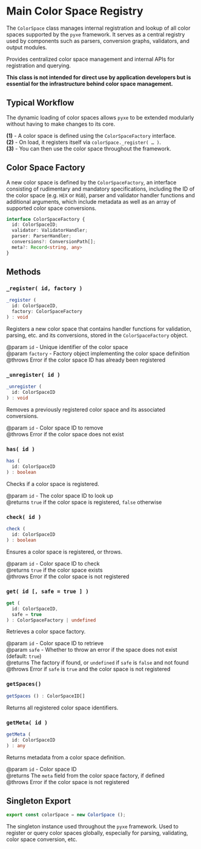 # Main Color Space Registry

The `ColorSpace` class manages internal registration and lookup of all color spaces supported by the `pyxe` framework. It serves as a central registry used by components such as parsers, conversion graphs, validators, and output modules.

Provides centralized color space management and internal APIs for registration and querying.

**This class is not intended for direct use by application developers but is essential for the infrastructure behind color space management.**

## Typical Workflow

The dynamic loading of color spaces allows `pyxe` to be extended modularly without having to make changes to its core.

**(1)** - A color space is defined using the `ColorSpaceFactory` interface.  
**(2)** - On load, it registers itself via `colorSpace._register( … )`.  
**(3)** - You can then use the color space throughout the framework.

## Color Space Factory

A new color space is defined by the `ColorSpaceFactory`, an interface consisting of rudimentary and mandatory specifications, including the ID of the color space (e.g. `HEX` or `RGB`), parser and validator handler functions and additional arguments, which include metadata as well as an array of supported color space conversions.

```ts
interface ColorSpaceFactory {
  id: ColorSpaceID;
  validator: ValidatorHandler;
  parser: ParserHandler;
  conversions?: ConversionPath[];
  meta?: Record<string, any>
}
```

## Methods

### `_register( id, factory )`

```ts
_register (
  id: ColorSpaceID,
  factory: ColorSpaceFactory
) : void
```

Registers a new color space that contains handler functions for validation, parsing, etc. and its conversions, stored in the `ColorSpaceFactory` object.

@param `id` - Unique identifier of the color space  
@param `factory` - Factory object implementing the color space definition  
@throws Error if the color space ID has already been registered

### `_unregister( id )`

```ts
_unregister (
  id: ColorSpaceID
) : void
```

Removes a previously registered color space and its associated conversions.

@param `id` - Color space ID to remove  
@throws Error if the color space does not exist

### `has( id )`

```ts
has (
  id: ColorSpaceID
) : boolean
```

Checks if a color space is registered.

@param `id` - The color space ID to look up  
@returns `true` if the color space is registered, `false` otherwise

### `check( id )`

```ts
check (
  id: ColorSpaceID
) : boolean
```

Ensures a color space is registered, or throws.

@param `id` - Color space ID to check  
@returns `true` if the color space exists  
@throws Error if the color space is not registered

### `get( id [, safe = true ] )`

```ts
get (
  id: ColorSpaceID,
  safe = true
) : ColorSpaceFactory | undefined
```

Retrieves a color space factory.

@param `id` - Color space ID to retrieve  
@param `safe` - Whether to throw an error if the space does not exist (default: `true`)  
@returns The factory if found, or `undefined` if `safe` is `false` and not found  
@throws Error if `safe` is `true` and the color space is not registered

### `getSpaces()`

```ts
getSpaces () : ColorSpaceID[]
```

Returns all registered color space identifiers.

### `getMeta( id )`

```ts
getMeta (
  id: ColorSpaceID
) : any
```

Returns metadata from a color space definition.

@param `id` - Color space ID  
@returns The `meta` field from the color space factory, if defined  
@throws Error if the color space is not registered

## Singleton Export

```ts
export const colorSpace = new ColorSpace ();
```

The singleton instance used throughout the `pyxe` framework. Used to register or query color spaces globally, especially for parsing, validating, color space conversion, etc.